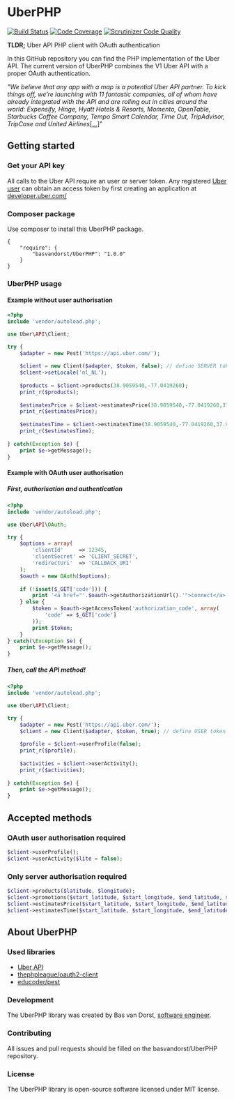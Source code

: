 UberPHP
=========
[![Build Status](https://scrutinizer-ci.com/g/basvandorst/UberPHP/badges/build.png?b=master)](https://scrutinizer-ci.com/g/basvandorst/UberPHP/build-status/master)
[![Code Coverage](https://scrutinizer-ci.com/g/basvandorst/UberPHP/badges/coverage.png?b=master)](https://scrutinizer-ci.com/g/basvandorst/UberPHP/?branch=master)
[![Scrutinizer Code Quality](https://scrutinizer-ci.com/g/basvandorst/UberPHP/badges/quality-score.png?b=master)](https://scrutinizer-ci.com/g/basvandorst/UberPHP/?branch=master)

**TLDR;** Uber API PHP client with OAuth authentication

In this GitHub repository you can find the PHP implementation of the 
Uber API. The current version of UberPHP combines the V1 Uber API 
with a proper OAuth authentication.

_"We believe that any app with a map is a potential Uber API partner. To kick 
things off, we’re launching with 11 fantastic companies, all of whom have 
already integrated with the API and are rolling out in cities around the 
world: Expensify, Hinge, Hyatt Hotels & Resorts, Momento, OpenTable, 
Starbucks Coffee Company, Tempo Smart Calendar, Time Out, TripAdvisor, 
TripCase and United Airlines_[[...]](http://blog.uber.com/api)"

## Getting started
### Get your API key
All calls to the Uber API require an user or server token. Any registered [Uber user](https://m.uber.com/sign-up?client_id=CW8huQUPMiC6Ld6gjHZkShrjRkuK4M7g) can obtain an access 
token by first creating an application at [developer.uber.com/](https://developer.uber.com/apps/)

### Composer package 
Use composer to install this UberPHP package.

```
{
    "require": {
        "basvandorst/UberPHP": "1.0.0"
    }
}
```


### UberPHP usage
#### Example without user authorisation
```php
<?php 
include 'vendor/autoload.php';

use Uber\API\Client;

try {
    $adapter = new Pest('https://api.uber.com/');
    
    $client = new Client($adapter, $token, false); // define SERVER token here
    $client->setLocale('nl_NL');
    
    $products = $client->products(38.9059540,-77.0419260);
    print_r($products);
    
    $estimatesPrice = $client->estimatesPrice(38.9059540,-77.0419260,37.9059540,-76.0419260);
    print_r($estimatesPrice);
    
    $estimatesTime = $client->estimatesTime(38.9059540,-77.0419260,37.9059540,-76.0419260);
    print_r($estimatesTime);
    
} catch(Exception $e) {
    print $e->getMessage();
}
```

#### Example with OAuth user authorisation
##### First, authorisation and authentication
```php
<?php 
include 'vendor/autoload.php';

use Uber\API\OAuth;

try {
    $options = array(
        'clientId'     => 12345, 
        'clientSecret' => 'CLIENT_SECRET',
        'redirectUri'  => 'CALLBACK_URI'
    );
    $oauth = new OAuth($options);
    
    if (!isset($_GET['code'])) {
        print '<a href="'.$oauth->getAuthorizationUrl().'">connect</a>';
    } else {
        $token = $oauth->getAccessToken('authorization_code', array(
            'code' => $_GET['code']
        ));
        print $token;
    }
} catch(\Exception $e) {
    print $e->getMessage();
}
```
##### Then, call the API method!
```php
<?php 
include 'vendor/autoload.php';

use Uber\API\Client;

try {
    $adapter = new Pest('https://api.uber.com/');
    $client = new Client($adapter, $token, true); // define USER token here
    
    $profile = $client->userProfile(false);
    print_r($profile);
    
    $activities = $client->userActivity();
    print_r($activities);
    
} catch(Exception $e) {
    print $e->getMessage();
}
```

## Accepted methods
### OAuth user authorisation required
```php
$client->userProfile();
$client->userActivity($lite = false);
```

### Only server authorisation required
```php
$client->products($latitude, $longitude);
$client->promotions($start_latitude, $start_longitude, $end_latitude, $end_longitude); (not working)
$client->estimatesPrice($start_latitude, $start_longitude, $end_latitude, $end_longitude)
$client->estimatesTime($start_latitude, $start_longitude, $end_latitude, $end_longitude)
```

## About UberPHP
### Used libraries
- [Uber API](https://developer.uber.com/)
- [thephpleague/oauth2-client](https://github.com/thephpleague/oauth2-client/)
- [educoder/pest](https://github.com/educoder/pest)

### Development
The UberPHP library was created by Bas van Dorst, [software engineer](https://www.linkedin.com/in/basvandorst).

### Contributing
All issues and pull requests should be filled on the basvandorst/UberPHP repository.

### License
The UberPHP library is open-source software licensed under MIT license.


